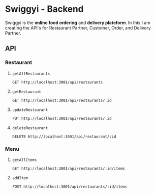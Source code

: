 # Swiggyi - Backend

<p>Swiggyi is the <b>online food ordering</b> and <b>delivery plateform</b>. In this I am creating the API's for Restaurant Partner, Customer, Order, and Delivery Partner.</p>

## API

### Restaurant

<ol>
  <li>
    <code>getAllRestaurants</code>

    GET http://localhost:3001/api/restaurants 
  </li>

  <li>
    <code>getRestaurant</code><br>

    GET http://localhost:3001/api/restaurants/:id  
  </li>

  <li>
    <code>updateRestaurant</code>
    
    PUT http://localhost:3001/api/restaurants/:id 
  </li>

  <li>
    <code>deleteRestaurant</code>
    
    DELETE http://localhost:3001/api/restaurant/:id 
  </li>
</ol>


### Menu

<ol>
  <li>
    <code>getAllItems</code>

    GET http://localhost:3001/api/restaurants/:id/items
  </li>

  <li>
    <code>addItem</code><br>

    POST http://localhost:3001/api/restaurants/:id/items 
  </li>

</ol>